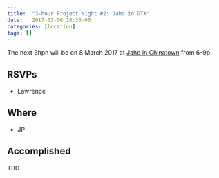 ```yaml
---
title:  "3-hour Project Night #2: Jaho in DTX"
date:   2017-03-06 18:33:00
categories: [location]
tags: []
---
```


The next 3hpn will be on 8 March 2017 at [Jaho in Chinatown](https://www.google.com/maps/dir/''/''/@42.3518118,-71.1333014,12z/data=!3m1!4b1!4m8!4m7!1m0!1m5!1m1!1s0x89e37a77bfcb3847:0x68475d4b7f074086!2m2!1d-71.0632615!2d42.3518331) from 6-9p.

## RSVPs

* Lawrence

## Where

* JP

## Accomplished

TBD

